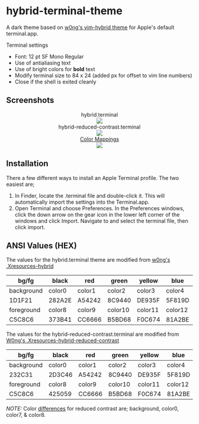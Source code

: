 # hybrid-terminal-theme

A dark theme based on [w0ng's vim-hybrid theme](https://github.com/w0ng/vim-hybrid) for Apple's default terminal.app.

Terminal settings
* Font: 12 pt SF Mono Regular
* Use of antialiasing text
* Use of bright colors for **bold** text
* Modify terminal size to 84 x 24 (added px for offset to vim line numbers)
* Close if the shell is exited cleanly

## Screenshots

<p align="center">
hybrid.terminal<br />
<img src="http://i.imgur.com/xPBkiUZ.png"><br />
hybrid-reduced-contrast.terminal<br />
<img src="https://i.imgur.com/M9xdTeD.png"><br />
<a href="http://tldp.org/HOWTO/Bash-Prompt-HOWTO/x329.html">Color Mappings</a><br />
<img src="http://i.imgur.com/YtRP0Tp.png"><br />
</p>

## Installation
There a few different ways to install an Apple Terminal profile.  The two easiest are;

1. In Finder, locate the .terminal file and double-click it.  This will automatically import the settings into the Terminal.app.
2. Open Terminal and choose Preferences.  In the Preferences windows, click the down arrow on the gear icon in the lower left corner of the windows and click Import.  Navigate to and select the terminal file, then click import.

## ANSI Values (HEX)
The values for the hybrid.terminal theme are modified from [w0ng's .Xresources-hybrid](https://gist.github.com/w0ng/3278077)

 bg/fg     | black  |  red   |  green  | yellow  |  blue   | magenta |  cyan   | white  
---------- | ------ | ------ | ------- | ------- | ------- | ------- | ------- | ------
background | color0 | color1 | color2  | color3  | color4  | color5  | color6  | color7
1D1F21     | 282A2E | A54242 | 8C9440  | DE935F  | 5F819D  | 85678F  | 5E8D87  | 707880
foreground | color8 | color9 | color10 | color11 | color12 | color13 | color14 | color15
C5C8C6     | 373B41 | CC6666 | B5BD68  | F0C674  | 81A2BE  | B294BB  | 8ABEB7  | C5C8C6

The values for the hybrid-reduced-contrast.terminal are modified from [W0ng's .Xresources-hybrid-reduced-contrast](https://gist.github.com/w0ng/16e33902508b4a0350ae)

 bg/fg     | black  |  red   |  green  | yellow  |  blue   | magenta |  cyan   | white  
---------- | ------ | ------ | ------- | ------- | ------- | ------- | ------- | ------
background | color0 | color1 | color2  | color3  | color4  | color5  | color6  | color7
232C31     | 2D3C46 | A54242 | 8C9440  | DE935F  | 5F819D  | 85678F  | 5E8D87  | 6C7A80
foreground | color8 | color9 | color10 | color11 | color12 | color13 | color14 | color15
C5C8C6     | 425059 | CC6666 | B5BD68  | F0C674  | 81A2BE  | B294BB  | 8ABEB7  | C5C8C6

*NOTE:* Color [differences](https://i.imgur.com/haBkExL.png) for reduced contrast are; background, color0, color7, & color8.  
